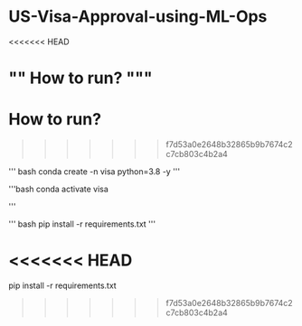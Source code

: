 # US-Visa-Approval-using-ML-Ops
<<<<<<< HEAD

"" How to run?
"""
=======
# How to run?
>>>>>>> f7d53a0e2648b32865b9b7674c2c7cb803c4b2a4

''' bash
conda create -n visa python=3.8 -y
'''

'''bash
conda activate visa

'''


''' bash
pip install -r requirements.txt
'''

<<<<<<< HEAD
=======
pip install -r requirements.txt
>>>>>>> f7d53a0e2648b32865b9b7674c2c7cb803c4b2a4
